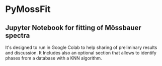 # PyMossFit
## Jupyter Notebook for fitting of Mössbauer spectra
It's designed to run in Google Colab to help sharing of preliminary results and discussion. It Includes also an optional section that allows to identify phases from a database with a KNN algorithm.

